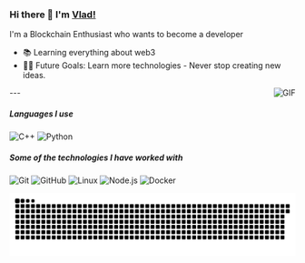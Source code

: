 ### Hi there 👋 I'm [Vlad!](https://github.com/Vladic07/Vladic07/)
I'm a Blockchain Enthusiast who wants to become a developer

- 📚 Learning everything about web3
- 💪🏼 Future Goals: Learn more technologies - Never stop creating new ideas.
<img align="right" alt="GIF" height="160px" src="https://media.giphy.com/media/Ah3zHH7hvsSB2/giphy.gif" />
---

##### Languages I use

![C++](https://img.shields.io/badge/-C++-000000?style=flat&logo=c%2B%2B)
![Python](https://img.shields.io/badge/-Python-000000?style=flat&logo=python)

##### Some of the technologies I have worked with

![Git](https://img.shields.io/badge/-Git-222222?style=flat&logo=git&logoColor=F05032)
![GitHub](https://img.shields.io/badge/-GitHub-222222?style=flat&logo=github&logoColor=181717)
![Linux](https://img.shields.io/badge/-Linux-222222?style=flat&logo=linux&logoColor=FCC624)
![Node.js](https://img.shields.io/badge/-Node.js-222222?style=flat&logo=node.js&logoColor=339933)
![Docker](https://img.shields.io/badge/-Docker-black?style=flat-square&logo=docker)

![snake gif](https://github.com/TekyaygilFethi/TekyaygilFethi/blob/output/github-contribution-grid-snake.svg)
<br/>
